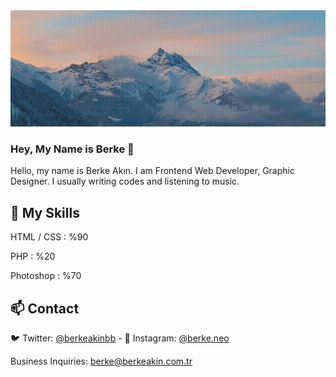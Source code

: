 <img src="https://raw.githubusercontent.com/berkeakin/berkeakin/master/Github2.gif">

### Hey, My Name is Berke 👋

Hello, my name is Berke Akın. I am Frontend Web Developer, Graphic Designer. I usually writing codes and listening to music.

## 💪 My Skills

HTML / CSS : %90

PHP : %20  

Photoshop : %70 

## 📫 Contact

🐦 Twitter: [@berkeakinbb](https://twitter.com/berkeakinbb) - 🤳 Instagram: [@berke.neo](https://www.instagram.com/berke.neo/)

Business Inquiries: berke@berkeakin.com.tr
